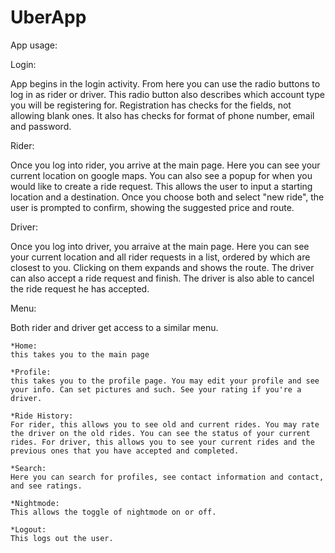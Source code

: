 # UberApp

App usage:

Login:

App begins in the login activity. From here you can use the radio buttons to log in as rider or driver. This radio button also describes which account type you will be registering for.
Registration has checks for the fields, not allowing blank ones. It also has checks for format of phone number, email and password.

Rider:

Once you log into rider, you arrive at the main page. Here you can see your current location on google maps. You can also see a popup for when you would like to create a ride request. This allows the user to input a starting location and a destination. Once you choose both and select "new ride", the user is prompted to confirm, showing the suggested price and route.

Driver:

Once you log into driver, you arraive at the main page. Here you can see your current location and all rider requests in a list, ordered by which are closest to you. Clicking on them expands and shows the route. The driver can also accept a ride request and finish. The driver is also able to cancel the ride request he has accepted.

Menu:

Both rider and driver get access to a similar menu.

    *Home:
    this takes you to the main page
  
    *Profile:
    this takes you to the profile page. You may edit your profile and see your info. Can set pictures and such. See your rating if you're a driver.

    *Ride History:
    For rider, this allows you to see old and current rides. You may rate the driver on the old rides. You can see the status of your current rides. For driver, this allows you to see your current rides and the previous ones that you have accepted and completed.

    *Search:
    Here you can search for profiles, see contact information and contact, and see ratings.
  
    *Nightmode:
    This allows the toggle of nightmode on or off.
  
    *Logout:
    This logs out the user.
